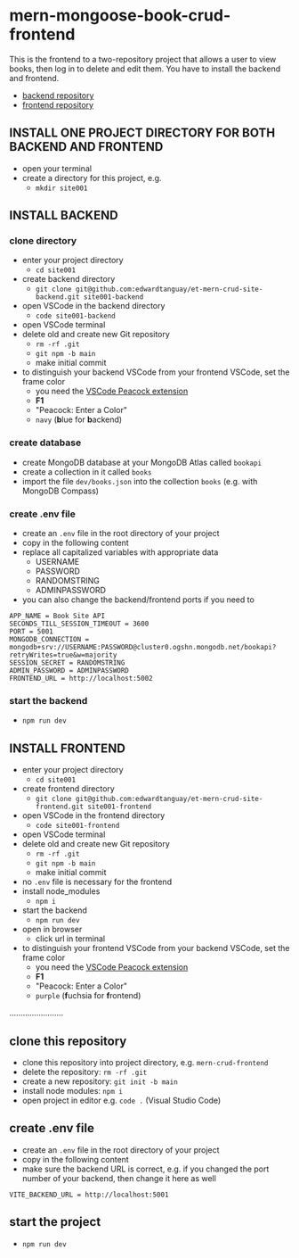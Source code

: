 # mern-mongoose-book-crud-frontend

This is the frontend to a two-repository project that allows a user to view books, then log in to delete and edit them. You have to install the backend and frontend.

- [backend repository](https://github.com/edwardtanguay/mern-mongoose-book-crud-backend)
- [frontend repository](https://github.com/edwardtanguay/mern-mongoose-book-crud-frontend)


## INSTALL ONE PROJECT DIRECTORY FOR BOTH BACKEND AND FRONTEND

- open your terminal
- create a directory for this project, e.g.
	- `mkdir site001`

## INSTALL BACKEND

### clone directory

- enter your project directory
	- `cd site001`
- create backend directory
	- `git clone git@github.com:edwardtanguay/et-mern-crud-site-backend.git site001-backend`
- open VSCode in the backend directory
	- `code site001-backend`
- open VSCode terminal
- delete old and create new Git repository
	- `rm -rf .git`
	- `git npm -b main`
	- make initial commit
- to distinguish your backend VSCode from your frontend VSCode, set the frame color
	- you need the [VSCode Peacock extension](https://marketplace.visualstudio.com/items?itemName=johnpapa.vscode-peacock)
	- **F1**
	- "Peacock: Enter a Color"
	- `navy` (**b**lue for **b**ackend)

### create database

- create MongoDB database at your MongoDB Atlas called `bookapi`
- create a collection in it called `books`
- import the file `dev/books.json` into the collection `books` (e.g. with MongoDB Compass)

### create .env file

- create an `.env` file in the root directory of your project
- copy in the following content
- replace all capitalized variables with appropriate data 
  - USERNAME
  - PASSWORD
  - RANDOMSTRING
  - ADMINPASSWORD
- you can also change the backend/frontend ports if you need to

``` text
APP_NAME = Book Site API
SECONDS_TILL_SESSION_TIMEOUT = 3600 
PORT = 5001
MONGODB_CONNECTION = mongodb+srv://USERNAME:PASSWORD@cluster0.ogshn.mongodb.net/bookapi?retryWrites=true&w=majority
SESSION_SECRET = RANDOMSTRING
ADMIN_PASSWORD = ADMINPASSWORD
FRONTEND_URL = http://localhost:5002
```
### start the backend

- `npm run dev`

## INSTALL FRONTEND

- enter your project directory
	- `cd site001`
- create frontend directory
	- `git clone git@github.com:edwardtanguay/et-mern-crud-site-frontend.git site001-frontend`
- open VSCode in the frontend directory
	- `code site001-frontend`
- open VSCode terminal
- delete old and create new Git repository
	- `rm -rf .git`
	- `git npm -b main`
	- make initial commit
- no `.env` file is necessary for the frontend
- install node_modules
	- `npm i`
- start the backend
	- `npm run dev`
- open in browser
	- click url in terminal
- to distinguish your frontend VSCode from your backend VSCode, set the frame color
	- you need the [VSCode Peacock extension](https://marketplace.visualstudio.com/items?itemName=johnpapa.vscode-peacock)
	- **F1**
	- "Peacock: Enter a Color"
	- `purple` (**f**uchsia for **f**rontend)


........................

## clone this repository

- clone this repository into project directory, e.g. `mern-crud-frontend`
- delete the repository: `rm -rf .git`
- create a new repository: `git init -b main`
- install node modules: `npm i`
- open project in editor e.g. `code .` (Visual Studio Code)

## create .env file

- create an `.env` file in the root directory of your project
- copy in the following content
- make sure the backend URL is correct, e.g. if you changed the port number of your backend, then change it here as well

``` text
VITE_BACKEND_URL = http://localhost:5001
```

## start the project

- `npm run dev`
